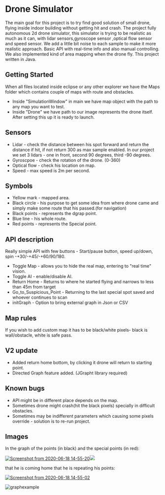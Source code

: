 # Drone Simulator
The main goal for this project is to try find good solution of small drone, flying inside indoor building without getting hit and crash.
The project fully autonomous 2d drone simulator, this simulator is trying to be realistic as much as it can, with lidar sensors,gyroscope sensor ,optical flow sensor and speed sensor.
We add a little bit noise to each sample to make it more realistic approach.
Basic API with real-time info and also manual controlling.
We also implemented kind of area mapping when the drone fly.
This project written in Java.

## Getting Started

When all files located inside eclipse or any other explorer we have the Maps folder which contains couple of maps with route and obstacles.
- Inside "SimulationWindow" in main we have map object with the path to any map you want to test.
- Inside "Drone" we have path to our image represents the drone itself.
After setting this up it is ready to launch.

## Sensors
- Lidar - check the distance between his spot forward and return the distance if hit, if not return 300 as max sample enabled.
In our project we set 3 lidars - one in front, second 90 degrees, third -90 degrees.
- Gyroscpoe      - check the rotation of the drone. (0-360)
- Optical flow   - check his location on map.
- Speed          - max speed is 2m per second.

## Symbols 
- Yellow mark    - mapped area.
- Black circle   - his purpose to get some idea from where drone came and simply make some route that his passed.(for navigation)
- Black points   - represents the dgrap point.
- Blue line      - his whole route.
- Red points     - represents the Special point.

## API description
Really simple API with few buttons -
Start/pause button, speed up/down, spin -+30/-+45/-+60/90/180.
- Toggle Map                         - allows you to hide the real map, entering to "real time" vision.
- Toggle AI                          - enable/disable AI.
- Return Home                        - Returns to where he started flying and narrows to less than 45m from target
- Go_to_Suspicious_Point             - Returning to the last special spot saved and whoever continues to scan
- initGraph                          - Option to bring external graph in Json or CSV

## Map rules
If you wish to add custom map it has to be black/white pixels- black is wall/obstacle, white is safe pass.

## V2 update
- Added return home bottom, by clicking it drone will return to starting point.
- Directed Graph feature added. (JGrapht library required)

## Known bugs
- API might be in different place depends on the map.
- Sometimes drone might crash(hit the black pixels) specially in difficult obstacles.
- Sometimes may be indifferent parameters which causing some pixels override - solution is to re-run project.

## Images

In the graph of the points (in black) and the special points (in red):

<a href="http://www.siz.co.il/"><img src="http://up419.siz.co.il/up3/aqwt1xtyxmnm.png" border="0" alt="Screenshot from 2020-06-18 14-55-20" /></a>![](https://i.imgur.com/unUpwsL.png)

 that he is coming home that he is repeating his points:

<a href="http://www.siz.co.il/"><img src="http://up419.siz.co.il/up3/fzyrwnj2kugn.png" border="0" alt="Screenshot from 2020-06-18 14-55-02" /></a>

![graphexample](https://user-images.githubusercontent.com/28596354/60256218-cc095680-98d9-11e9-8ab4-70c00e863df8.png)

